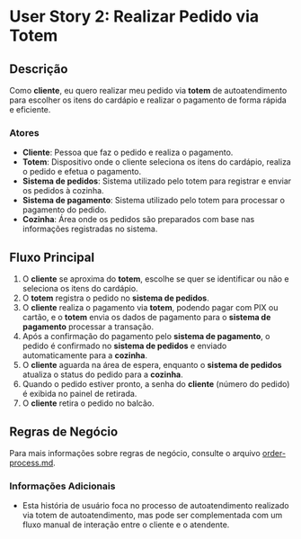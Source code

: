 # User Story 2: Realizar Pedido via Totem

## Descrição
Como **cliente**, eu quero realizar meu pedido via **totem** de autoatendimento para escolher os itens  do cardápio e realizar o pagamento de forma rápida e eficiente.

### **Atores**
- **Cliente**: Pessoa que faz o pedido e realiza o pagamento.
- **Totem**: Dispositivo onde o cliente seleciona os itens do cardápio, realiza o pedido e efetua o pagamento.
- **Sistema de pedidos**: Sistema utilizado pelo totem para registrar e enviar os pedidos à cozinha.
- **Sistema de pagamento**: Sistema utilizado pelo totem para processar o pagamento do pedido.
- **Cozinha**: Área onde os pedidos são preparados com base nas informações registradas no sistema.

## Fluxo Principal

1. O **cliente** se aproxima do **totem**, escolhe se quer se identificar ou não e seleciona os itens do cardápio.
2. O **totem** registra o pedido no **sistema de pedidos**.
3. O **cliente** realiza o pagamento via **totem**, podendo pagar com PIX ou cartão, e o **totem** envia os dados de pagamento para o **sistema de pagamento** processar a transação.
4. Após a confirmação do pagamento pelo **sistema de pagamento**, o pedido é confirmado no **sistema de pedidos** e enviado automaticamente para a **cozinha**.
5. O **cliente** aguarda na área de espera, enquanto o **sistema de pedidos** atualiza o status do pedido para a **cozinha**.
6. Quando o pedido estiver pronto, a senha do **cliente** (número do pedido) é exibida no painel de retirada.
7. O **cliente** retira o pedido no balcão.

## Regras de Negócio
Para mais informações sobre regras de negócio, consulte o arquivo [order-process.md](order-process.md).

### Informações Adicionais
- Esta história de usuário foca no processo de autoatendimento realizado via totem de autoatendimento, mas pode ser complementada com um fluxo manual de interação entre o cliente e o atendente.
